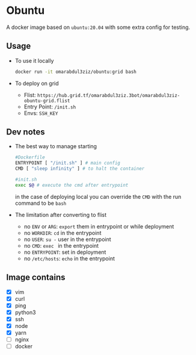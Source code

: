# Obuntu

A docker image based on `ubuntu:20.04` with some extra config for testing.

## Usage

- To use it locally

  ```bash
  docker run -it omarabdul3ziz/obuntu:grid bash
  ```

- To deploy on grid
  - Flist: `https://hub.grid.tf/omarabdul3ziz.3bot/omarabdul3ziz-obuntu-grid.flist`
  - Entry Point: `/init.sh`
  - Envs: `SSH_KEY`

## Dev notes

- The best way to manage starting

  ```bash
  #Dockerfile
  ENTRYPOINT [ "/init.sh" ] # main config
  CMD [ "sleep infinity" ] # to halt the container

  #init.sh
  exec $@ # execute the cmd after entrypoint
  ```

  in the case of deploying local you can override the `CMD` with the run command to be `bash`

- The limitation after converting to flist
  - no `ENV` or `ARG`: `export` them in entrypoint or while deployment
  - no `WORKDIR`: `cd` in the entrypoint
  - no `USER`: `su -` user in the entrypoint
  - no `CMD`: `exec ` in the entrypoint
  - no `ENTRYPOINT`: set in deployment
  - no `/etc/hosts`: `echo` in the entrypoint

## Image contains

- [x] vim
- [x] curl
- [x] ping
- [x] python3
- [x] ssh
- [x] node
- [x] yarn
- [ ] nginx
- [ ] docker
